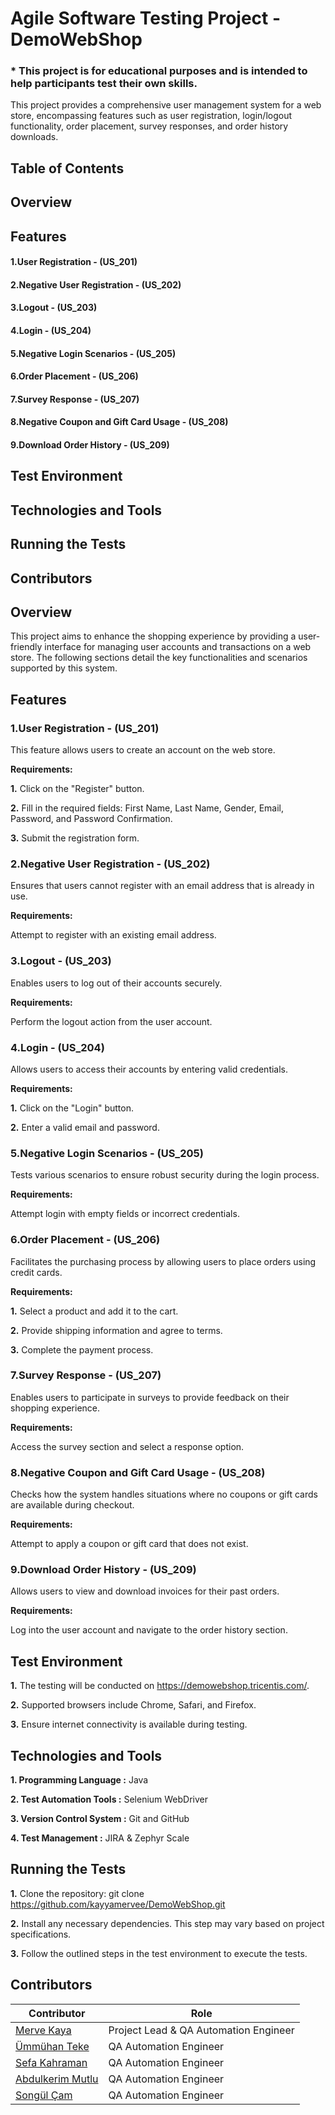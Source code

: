 # Agile Software Testing Project - DemoWebShop

### * This project is for educational purposes and is intended to help participants test their own skills.

This project provides a comprehensive user management system for a web store, encompassing features such as user registration, login/logout functionality, order placement, survey responses, and order history downloads.

## Table of Contents
## Overview
## Features
#### 1.User Registration - (US_201)
#### 2.Negative User Registration - (US_202)
#### 3.Logout - (US_203)
#### 4.Login - (US_204)
#### 5.Negative Login Scenarios - (US_205)
#### 6.Order Placement - (US_206)
#### 7.Survey Response - (US_207)
#### 8.Negative Coupon and Gift Card Usage - (US_208)
#### 9.Download Order History - (US_209)
## Test Environment
## Technologies and Tools
## Running the Tests
## Contributors

## Overview

This project aims to enhance the shopping experience by providing a user-friendly interface for managing user accounts and transactions on a web store. The following sections detail the key functionalities and scenarios supported by this system.

## Features

### 1.User Registration - (US_201)

This feature allows users to create an account on the web store.

**Requirements:**

**1.** Click on the "Register" button.

**2.** Fill in the required fields: First Name, Last Name, Gender, Email, Password, and Password Confirmation.

**3.** Submit the registration form.
   
### 2.Negative User Registration - (US_202)

Ensures that users cannot register with an email address that is already in use.

**Requirements:**

Attempt to register with an existing email address.

### 3.Logout - (US_203)

Enables users to log out of their accounts securely.

**Requirements:**

Perform the logout action from the user account.

### 4.Login - (US_204)

Allows users to access their accounts by entering valid credentials.

**Requirements:**

**1.** Click on the "Login" button.

**2.** Enter a valid email and password.

### 5.Negative Login Scenarios - (US_205)

Tests various scenarios to ensure robust security during the login process.

**Requirements:**

Attempt login with empty fields or incorrect credentials.

### 6.Order Placement - (US_206)

Facilitates the purchasing process by allowing users to place orders using credit cards.

**Requirements:**

**1.** Select a product and add it to the cart.

**2.** Provide shipping information and agree to terms.

**3.** Complete the payment process.

### 7.Survey Response - (US_207)

Enables users to participate in surveys to provide feedback on their shopping experience.

**Requirements:**

Access the survey section and select a response option.

### 8.Negative Coupon and Gift Card Usage - (US_208)

Checks how the system handles situations where no coupons or gift cards are available during checkout.

**Requirements:**

Attempt to apply a coupon or gift card that does not exist.

### 9.Download Order History - (US_209)

Allows users to view and download invoices for their past orders.

**Requirements:**

Log into the user account and navigate to the order history section.

## Test Environment

**1.**	The testing will be conducted on https://demowebshop.tricentis.com/.

**2.**	Supported browsers include Chrome, Safari, and Firefox.

**3.**	Ensure internet connectivity is available during testing.

## Technologies and Tools

**1. Programming Language :** Java

**2. Test Automation Tools :** Selenium WebDriver

**3. Version Control System :** Git and GitHub

**4. Test Management :** JIRA & Zephyr Scale

## Running the Tests

**1.** Clone the repository:
git clone https://github.com/kayyamervee/DemoWebShop.git

**2.** Install any necessary dependencies. This step may vary based on project specifications.

**3.** Follow the outlined steps in the test environment to execute the tests.

 ## Contributors
 
 | Contributor                                               | Role                                  |
|-----------------------------------------------------------|---------------------------------------|
| [Merve Kaya](https://github.com/kayyamervee)              | Project Lead & QA Automation Engineer |
| [Ümmühan Teke](https://github.com/UmmuhanTeke)            | QA Automation Engineer                |
| [Sefa Kahraman](https://github.com/SefaKahramann)         | QA Automation Engineer                |
| [Abdulkerim Mutlu](https://github.com/AbdulkerimMutlu)    | QA Automation Engineer                |
| [Songül Çam](https://github.com/songulcam)                | QA Automation Engineer                |



